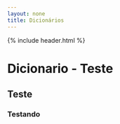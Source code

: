 ```yaml
---
layout: none
title: Dicionários
---
```


{% include header.html %}


<h1>Dicionario - Teste</h1>

## Teste

### Testando
